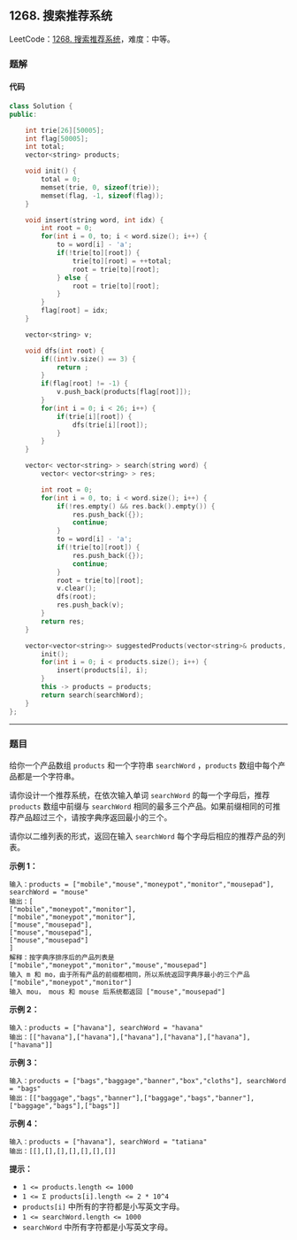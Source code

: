 ## 1268. 搜索推荐系统

LeetCode：[1268. 搜索推荐系统](https://leetcode.cn/problems/search-suggestions-system/)，难度：中等。

### 题解

#### 代码

```c++
class Solution {
public:

    int trie[26][50005];
    int flag[50005];
    int total;
    vector<string> products;

    void init() {
        total = 0;
        memset(trie, 0, sizeof(trie));
        memset(flag, -1, sizeof(flag));
    }

    void insert(string word, int idx) {
        int root = 0;
        for(int i = 0, to; i < word.size(); i++) {
            to = word[i] - 'a';
            if(!trie[to][root]) {
                trie[to][root] = ++total;
                root = trie[to][root];
            } else {
                root = trie[to][root];
            }
        }
        flag[root] = idx;
    }

    vector<string> v;

    void dfs(int root) {
        if((int)v.size() == 3) {
            return ;
        }
        if(flag[root] != -1) {
            v.push_back(products[flag[root]]);
        }
        for(int i = 0; i < 26; i++) {
            if(trie[i][root]) {
                dfs(trie[i][root]);
            }
        }
    }

    vector< vector<string> > search(string word) {
        vector< vector<string> > res;

        int root = 0;
        for(int i = 0, to; i < word.size(); i++) {
            if(!res.empty() && res.back().empty()) {
                res.push_back({});
                continue;
            }
            to = word[i] - 'a';
            if(!trie[to][root]) {
                res.push_back({});
                continue;
            }
            root = trie[to][root];
            v.clear();
            dfs(root);
            res.push_back(v);
        }
        return res;
    }

    vector<vector<string>> suggestedProducts(vector<string>& products, string searchWord) {
        init();
        for(int i = 0; i < products.size(); i++) {
            insert(products[i], i);
        }
        this -> products = products;
        return search(searchWord);
    }
};
```



---



### 题目

给你一个产品数组 `products` 和一个字符串 `searchWord` ，`products` 数组中每个产品都是一个字符串。

请你设计一个推荐系统，在依次输入单词 `searchWord` 的每一个字母后，推荐 `products` 数组中前缀与 `searchWord` 相同的最多三个产品。如果前缀相同的可推荐产品超过三个，请按字典序返回最小的三个。

请你以二维列表的形式，返回在输入 `searchWord` 每个字母后相应的推荐产品的列表。

 

**示例 1：**

```
输入：products = ["mobile","mouse","moneypot","monitor","mousepad"], searchWord = "mouse"
输出：[
["mobile","moneypot","monitor"],
["mobile","moneypot","monitor"],
["mouse","mousepad"],
["mouse","mousepad"],
["mouse","mousepad"]
]
解释：按字典序排序后的产品列表是 ["mobile","moneypot","monitor","mouse","mousepad"]
输入 m 和 mo，由于所有产品的前缀都相同，所以系统返回字典序最小的三个产品 ["mobile","moneypot","monitor"]
输入 mou， mous 和 mouse 后系统都返回 ["mouse","mousepad"]
```

**示例 2：**

```
输入：products = ["havana"], searchWord = "havana"
输出：[["havana"],["havana"],["havana"],["havana"],["havana"],["havana"]]
```

**示例 3：**

```
输入：products = ["bags","baggage","banner","box","cloths"], searchWord = "bags"
输出：[["baggage","bags","banner"],["baggage","bags","banner"],["baggage","bags"],["bags"]]
```

**示例 4：**

```
输入：products = ["havana"], searchWord = "tatiana"
输出：[[],[],[],[],[],[],[]]
```

 

**提示：**

- `1 <= products.length <= 1000`
- `1 <= Σ products[i].length <= 2 * 10^4`
- `products[i]` 中所有的字符都是小写英文字母。
- `1 <= searchWord.length <= 1000`
- `searchWord` 中所有字符都是小写英文字母。



